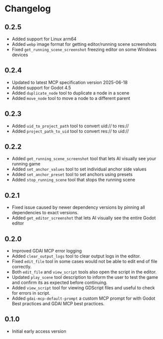 # Changelog

## 0.2.5

- Added support for Linux arm64
- Added `webp` image format for getting editor/running scene screenshots
- Fixed `get_running_scene_screenshot` freezing editor on some Windows devices

## 0.2.4

- Updated to latest MCP specification version 2025-06-18
- Added support for Godot 4.5
- Added `duplicate_node` tool to duplicate a node in a scene
- Added `move_node` tool to move a node to a different parent

## 0.2.3

- Added `uid_to_project_path` tool to convert uid:// to res://
- Added `project_path_to_uid` tool to convert res:// to uid://

## 0.2.2

- Added `get_running_scene_screenshot` tool that lets AI visually see your running game
- Added `set_anchor_values` tool to set individual anchor side values
- Added `set_anchor_preset` tool to set anchors using presets
- Added `stop_running_scene` tool that stops the running scene

## 0.2.1

- Fixed issue caused by newer dependency versions by pinning all dependencies to exact versions.
- Added `get_editor_screenshot` that lets AI visually see the entire Godot editor

## 0.2.0

- Improved GDAI MCP error logging
- Added `clear_output_logs` tool to clear output logs in the editor.
- Fixed `edit_file` tool in some cases would not be able to edit end of file correctly.
- Both `edit_file` and `view_script` tools also open the script in the editor.
- Updated `play_scene` tool description to inform the user to test the game and confirm its as expected before continuing.
- Added `view_script` tool for viewing GDScript files and useful to check for errors in script.
- Added `gdai-mcp-default-prompt` a custom MCP prompt for with Godot Best practices and GDAI MCP best practices.


## 0.1.0

- Initial early access version
